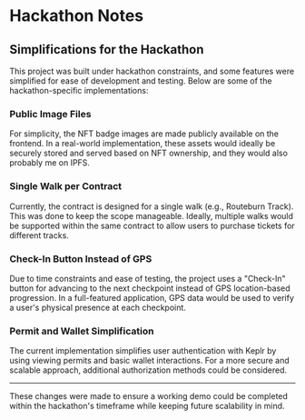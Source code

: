 # Hackathon Notes

## Simplifications for the Hackathon

This project was built under hackathon constraints, and some features were simplified for ease of development and testing. Below are some of the hackathon-specific implementations:

### Public Image Files
For simplicity, the NFT badge images are made publicly available on the frontend. In a real-world implementation, these assets would ideally be securely stored and served based on NFT ownership, and they would also probably me on IPFS.

### Single Walk per Contract
Currently, the contract is designed for a single walk (e.g., Routeburn Track). This was done to keep the scope manageable. Ideally, multiple walks would be supported within the same contract to allow users to purchase tickets for different tracks.

### Check-In Button Instead of GPS
Due to time constraints and ease of testing, the project uses a "Check-In" button for advancing to the next checkpoint instead of GPS location-based progression. In a full-featured application, GPS data would be used to verify a user's physical presence at each checkpoint.

### Permit and Wallet Simplification
The current implementation simplifies user authentication with Keplr by using viewing permits and basic wallet interactions. For a more secure and scalable approach, additional authorization methods could be considered.

---

These changes were made to ensure a working demo could be completed within the hackathon's timeframe while keeping future scalability in mind.
